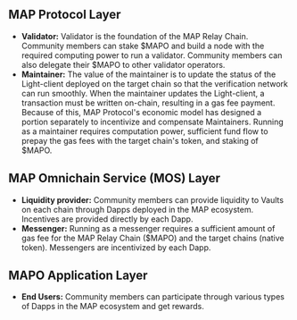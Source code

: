 ## MAP Protocol Layer

- **Validator:** Validator is the foundation of the MAP Relay Chain. Community members can stake $MAPO and build a node with the required computing power to run a validator. Community members can also delegate their $MAPO to other validator operators. 
- **Maintainer:** The value of the maintainer is to update the status of the Light-client deployed on the target chain so that the verification network can run smoothly. When the maintainer updates the Light-client, a transaction must be written on-chain, resulting in a gas fee payment. Because of this, MAP Protocol's economic model has designed a portion separately to incentivize and compensate Maintainers. Running as a maintainer requires computation power, sufficient fund flow to prepay the gas fees with the target chain's token, and staking of $MAPO. 

## MAP Omnichain Service (MOS) Layer

- **Liquidity provider:** Community members can provide liquidity to Vaults on each chain through Dapps deployed in the MAP ecosystem. Incentives are provided directly by each Dapp. 
- **Messenger:** Running as a messenger requires a sufficient amount of gas fee for the MAP Relay Chain ($MAPO) and the target chains (native token). Messengers are incentivized by each Dapp. 

## MAPO Application Layer

- **End Users:** Community members can participate through various types of Dapps in the MAP ecosystem and get rewards.
